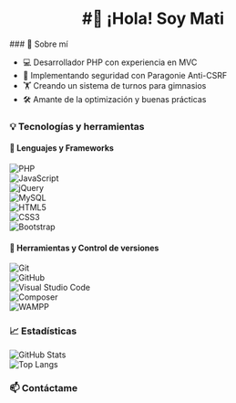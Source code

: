 <h1 align="center"> #👋 ¡Hola! Soy Mati </h1>
### 🚀 Sobre mí

- 💻 Desarrollador PHP con experiencia en MVC  
- 🔐 Implementando seguridad con Paragonie Anti-CSRF  
- 🏋️ Creando un sistema de turnos para gimnasios  
- 🛠 Amante de la optimización y buenas prácticas  

### 💡 Tecnologías y herramientas  

#### 🔹 Lenguajes y Frameworks  
![PHP](https://img.shields.io/badge/PHP-777BB4?style=for-the-badge&logo=php&logoColor=white)  
![JavaScript](https://img.shields.io/badge/JavaScript-F7DF1E?style=for-the-badge&logo=javascript&logoColor=black)  
![jQuery](https://img.shields.io/badge/jQuery-0769AD?style=for-the-badge&logo=jquery&logoColor=white)  
![MySQL](https://img.shields.io/badge/MySQL-4479A1?style=for-the-badge&logo=mysql&logoColor=white)  
![HTML5](https://img.shields.io/badge/HTML5-E34F26?style=for-the-badge&logo=html5&logoColor=white)  
![CSS3](https://img.shields.io/badge/CSS3-1572B6?style=for-the-badge&logo=css3&logoColor=white)  
![Bootstrap](https://img.shields.io/badge/Bootstrap-563D7C?style=for-the-badge&logo=bootstrap&logoColor=white)  

#### 🔹 Herramientas y Control de versiones  
![Git](https://img.shields.io/badge/git-%23F05033.svg?style=for-the-badge&logo=git&logoColor=white)  
![GitHub](https://img.shields.io/badge/github-%23121011.svg?style=for-the-badge&logo=github&logoColor=white)  
![Visual Studio Code](https://img.shields.io/badge/Visual%20Studio%20Code-0078d7.svg?style=for-the-badge&logo=visual-studio-code&logoColor=white)  
![Composer](https://img.shields.io/badge/Composer-885630?style=for-the-badge&logo=composer&logoColor=white)  
![WAMPP](https://img.shields.io/badge/WAMPP-FB7A24?style=for-the-badge&logo=wampp&logoColor=white)  

### 📈 Estadísticas  

![GitHub Stats](https://github-readme-stats.vercel.app/api?username=memcode-dev&show_icons=true&theme=radical)  
![Top Langs](https://github-readme-stats.vercel.app/api/top-langs/?username=memcode-dev&layout=compact&theme=radical)  

### 📫 Contáctame  

